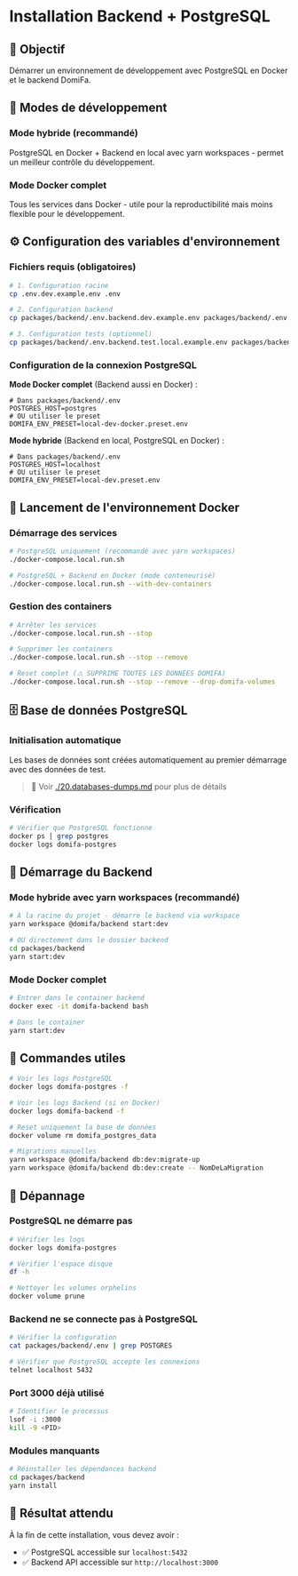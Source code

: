 # Installation Backend + PostgreSQL

## 🎯 Objectif

Démarrer un environnement de développement avec PostgreSQL en Docker et le backend DomiFa.

## 🐳 Modes de développement

### Mode hybride (recommandé)

PostgreSQL en Docker + Backend en local avec yarn workspaces - permet un meilleur contrôle du développement.

### Mode Docker complet

Tous les services dans Docker - utile pour la reproductibilité mais moins flexible pour le développement.

## ⚙️ Configuration des variables d'environnement

### Fichiers requis (obligatoires)

```bash
# 1. Configuration racine
cp .env.dev.example.env .env

# 2. Configuration backend
cp packages/backend/.env.backend.dev.example.env packages/backend/.env

# 3. Configuration tests (optionnel)
cp packages/backend/.env.backend.test.local.example.env packages/backend/.env.backend.test.local.env
```

### Configuration de la connexion PostgreSQL

**Mode Docker complet** (Backend aussi en Docker) :

```env
# Dans packages/backend/.env
POSTGRES_HOST=postgres
# OU utiliser le preset
DOMIFA_ENV_PRESET=local-dev-docker.preset.env
```

**Mode hybride** (Backend en local, PostgreSQL en Docker) :

```env
# Dans packages/backend/.env
POSTGRES_HOST=localhost
# OU utiliser le preset
DOMIFA_ENV_PRESET=local-dev.preset.env
```

## 🐳 Lancement de l'environnement Docker

### Démarrage des services

```bash
# PostgreSQL uniquement (recommandé avec yarn workspaces)
./docker-compose.local.run.sh

# PostgreSQL + Backend en Docker (mode conteneurisé)
./docker-compose.local.run.sh --with-dev-containers
```

### Gestion des containers

```bash
# Arrêter les services
./docker-compose.local.run.sh --stop

# Supprimer les containers
./docker-compose.local.run.sh --stop --remove

# Reset complet (⚠️ SUPPRIME TOUTES LES DONNÉES DOMIFA)
./docker-compose.local.run.sh --stop --remove --drop-domifa-volumes
```

## 🗄️ Base de données PostgreSQL

### Initialisation automatique

Les bases de données sont créées automatiquement au premier démarrage avec des données de test.

> 📖 Voir [./20.databases-dumps.md](./20.databases-dumps.md) pour plus de détails

### Vérification

```bash
# Vérifier que PostgreSQL fonctionne
docker ps | grep postgres
docker logs domifa-postgres
```

## 🚀 Démarrage du Backend

### Mode hybride avec yarn workspaces (recommandé)

```bash
# À la racine du projet - démarre le backend via workspace
yarn workspace @domifa/backend start:dev

# OU directement dans le dossier backend
cd packages/backend
yarn start:dev
```

### Mode Docker complet

```bash
# Entrer dans le container backend
docker exec -it domifa-backend bash

# Dans le container
yarn start:dev
```

## 🔧 Commandes utiles

```bash
# Voir les logs PostgreSQL
docker logs domifa-postgres -f

# Voir les logs Backend (si en Docker)
docker logs domifa-backend -f

# Reset uniquement la base de données
docker volume rm domifa_postgres_data

# Migrations manuelles
yarn workspace @domifa/backend db:dev:migrate-up
yarn workspace @domifa/backend db:dev:create -- NomDeLaMigration
```

## 🚨 Dépannage

### PostgreSQL ne démarre pas

```bash
# Vérifier les logs
docker logs domifa-postgres

# Vérifier l'espace disque
df -h

# Nettoyer les volumes orphelins
docker volume prune
```

### Backend ne se connecte pas à PostgreSQL

```bash
# Vérifier la configuration
cat packages/backend/.env | grep POSTGRES

# Vérifier que PostgreSQL accepte les connexions
telnet localhost 5432
```

### Port 3000 déjà utilisé

```bash
# Identifier le processus
lsof -i :3000
kill -9 <PID>
```

### Modules manquants

```bash
# Réinstaller les dépendances backend
cd packages/backend
yarn install
```

## 🎯 Résultat attendu

À la fin de cette installation, vous devez avoir :

- ✅ PostgreSQL accessible sur `localhost:5432`
- ✅ Backend API accessible sur `http://localhost:3000`

